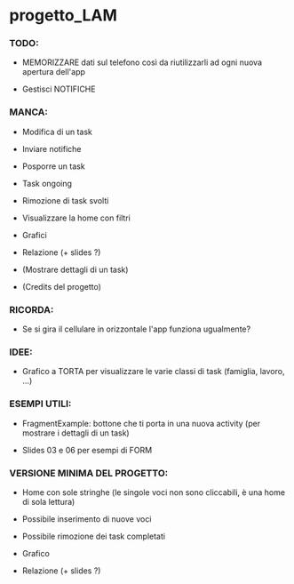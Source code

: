 # progetto_LAM



### TODO:

- MEMORIZZARE dati sul telefono così da riutilizzarli ad ogni nuova apertura dell'app

- Gestisci NOTIFICHE



### MANCA:

- Modifica di un task

- Inviare notifiche

- Posporre un task

- Task ongoing

- Rimozione di task svolti

- Visualizzare la home con filtri

- Grafici

- Relazione (+ slides ?)

- (Mostrare dettagli di un task)

- (Credits del progetto)



### RICORDA:

- Se si gira il cellulare in orizzontale l'app funziona ugualmente?



### IDEE:

- Grafico a TORTA per visualizzare le varie classi di task (famiglia, lavoro, ...)



### ESEMPI UTILI:

- FragmentExample: bottone che ti porta in una nuova activity (per mostrare i dettagli di un task)

- Slides 03 e 06 per esempi di FORM



### VERSIONE MINIMA DEL PROGETTO:

- Home con sole stringhe (le singole voci non sono cliccabili, è una home di sola lettura)

- Possibile inserimento di nuove voci

- Possibile rimozione dei task completati

- Grafico

- Relazione (+ slides ?)
